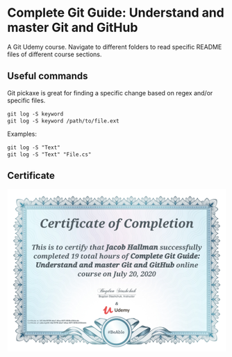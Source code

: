 # Complete Git Guide: Understand and master Git and GitHub
A Git Udemy course.
Navigate to different folders to read specific README files of different course sections.

## Useful commands

Git pickaxe is great for finding a specific change based on regex and/or specific files.

```
git log -S keyword
git log -S keyword /path/to/file.ext
```

Examples:
```
git log -S "Text"
git log -S "Text" "File.cs"
```

## Certificate
![Image not found](https://github.com/jacobhal/git-course/blob/master/git-certificate.jpg "Certificate")








